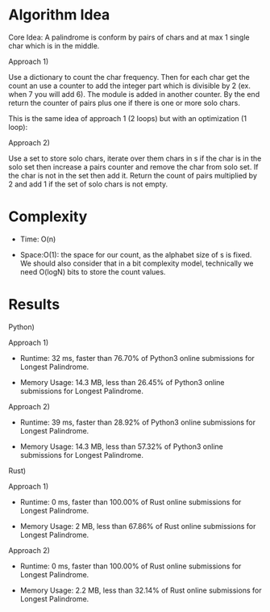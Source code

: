 # Algorithm Idea

Core Idea: A palindrome is conform by pairs of chars and at max 1 single char which is in the middle.

Approach 1)

Use a dictionary to count the char frequency. Then for each char get the count an use a counter to add the integer part which is divisible by 2 (ex. when 7 you will add 6). The module is added in another counter. By the end return the counter of pairs plus one if there is one or more solo chars.

This is the same idea of approach 1 (2 loops) but with an optimization (1 loop):

Approach 2)

Use a set to store solo chars, iterate over them chars in s if the char is in the solo set then increase a pairs counter and remove the char from solo set. If the char is not in the set then add it. Return the count of pairs multiplied by 2 and add 1 if the set of solo chars is not empty.

# Complexity

- Time: O(n)

- Space:O(1): the space for our count, as the alphabet size of s is fixed. We should also consider that in a bit complexity model, technically we need O(logN) bits to store the count values.

# Results

Python)

Approach 1)

- Runtime: 32 ms, faster than 76.70% of Python3 online submissions for Longest Palindrome.

- Memory Usage: 14.3 MB, less than 26.45% of Python3 online submissions for Longest Palindrome.

Approach 2)

- Runtime: 39 ms, faster than 28.92% of Python3 online submissions for Longest Palindrome.

- Memory Usage: 14.3 MB, less than 57.32% of Python3 online submissions for Longest Palindrome.

Rust)

Approach 1)

- Runtime: 0 ms, faster than 100.00% of Rust online submissions for Longest Palindrome.

- Memory Usage: 2 MB, less than 67.86% of Rust online submissions for Longest Palindrome.

Approach 2)

- Runtime: 0 ms, faster than 100.00% of Rust online submissions for Longest Palindrome.

- Memory Usage: 2.2 MB, less than 32.14% of Rust online submissions for Longest Palindrome.
